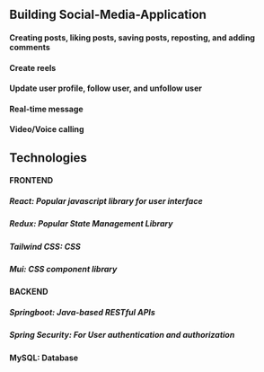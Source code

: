 ## Building Social-Media-Application
#### Creating posts, liking posts, saving posts, reposting, and adding comments
#### Create reels
#### Update user profile, follow user, and unfollow user
#### Real-time message
#### Video/Voice calling

## Technologies
#### FRONTEND
##### React: Popular javascript library for user interface
##### Redux: Popular State Management Library
##### Tailwind CSS: CSS
##### Mui: CSS component library

#### BACKEND
##### Springboot: Java-based RESTful APIs
##### Spring Security: For User authentication and authorization
#### MySQL: Database
